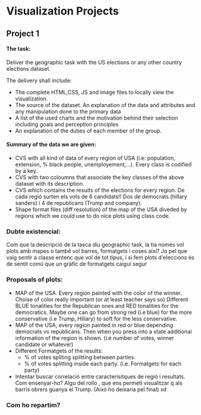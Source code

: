# Visualization Projects

## Project 1

#### The task:
 Deliver the geographic task with the US elections or any other country elections dataset.

The delivery shall include:

 * The complete HTML,CSS, JS and image files to locally view the visualization.
 * The source of the dataset. An explanation of the data and attributes and any manipulation done to the primary data
 * A list of the used charts and the motivation behind their selection including goals and perception principles
 * An explanation of the duties of each member of the group.
 
 #### Summary of the data we are given:
 
 * CVS with all kind of data of every region of USA (i.e: population, extension, % black people, unemployement,...). Every class is codified by a key.
 * CVS with two coloumns that associate the key classes of the above dataset with its description.
 * CVS which contains the results of the elections for every region. De cada regió surten els vots de 6 candidats!! Dos de democrats.(hillary sanders) i 4 de republicans (Trump and company). 
 * Shape format files (diff resolution) of the map of the USA diveded by regions which we could use to do nice plots using class code. 
 
### Dubte existencial:
 Com que la descripció de la tasca diu geographic task, la tia només vol plots amb mapes o també vol barres, formatgets i  coses així? 
 Jo pel que vaig sentir a classe entenc que vol de tot tipus, i si fem plots d'eleccions és de sentit comú que un gràfic de formatgets caigui segur 

### Proposals of plots:
 * MAP of the USA. Every region painted with the color of the winner. Choise of color really important (or at least teacher says so) Different BLUE tonalities for the Republican ones and RED tonalities for the democratics. Maybe one can go from strong red (i.e blue) for the more conservative (i.e Trump, Hillary) to soft for the less conservative.
 * MAP of the USA, every region painted in red or blue depending democrats vs republicans. Then when you press into a state additional information of the region is shown. (i.e number of votes, winner candidate or whatever)
 * Different Formatgets of the results:
     * % of votes spliting splitting between parties.
     * % of votes splitting inside each party. (i.e. Formatgets for each party) 
 * Intentar buscar correlació entre caracterísitques de regió i resultats. Com ensenyar-ho? Algu del rollo , que ens permeti visualitzar q als barris obrers guanya el Trump. (Aixó ho deixaria pel final) xd
 
 ### Com ho repartim?

 
 
